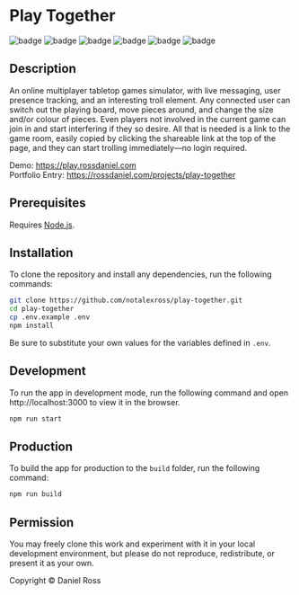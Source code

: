 # Play Together

![badge](https://img.shields.io/endpoint?url=https://gist.githubusercontent.com/notalexross/72db2b6d509ae164dda3e99713864021/raw/360220967__badge__tests.json)
![badge](https://img.shields.io/endpoint?url=https://gist.githubusercontent.com/notalexross/72db2b6d509ae164dda3e99713864021/raw/360220967__badge__coverage.json)
![badge](https://img.shields.io/endpoint?url=https://gist.githubusercontent.com/notalexross/72db2b6d509ae164dda3e99713864021/raw/360220967__badge__lint.json)
![badge](https://img.shields.io/endpoint?url=https://gist.githubusercontent.com/notalexross/72db2b6d509ae164dda3e99713864021/raw/360220967__badge__build.json)
![badge](https://img.shields.io/endpoint?url=https://gist.githubusercontent.com/notalexross/72db2b6d509ae164dda3e99713864021/raw/360220967__badge__deploy.json)
![badge](https://img.shields.io/endpoint?url=https://gist.githubusercontent.com/notalexross/72db2b6d509ae164dda3e99713864021/raw/360220967__badge__commit.json)

## Description

An online multiplayer tabletop games simulator, with live messaging, user presence tracking, and an interesting troll element. Any connected user can switch out the playing board, move pieces around, and change the size and/or colour of pieces. Even players not involved in the current game can join in and start interfering if they so desire. All that is needed is a link to the game room, easily copied by clicking the shareable link at the top of the page, and they can start trolling immediately—no login required.

Demo: https://play.rossdaniel.com \
Portfolio Entry: https://rossdaniel.com/projects/play-together

## Prerequisites

Requires [Node.js](https://nodejs.org).

## Installation

To clone the repository and install any dependencies, run the following commands:

```sh
git clone https://github.com/notalexross/play-together.git
cd play-together
cp .env.example .env
npm install
```

Be sure to substitute your own values for the variables defined in `.env`.

## Development

To run the app in development mode, run the following command and open http://localhost:3000 to view it in the browser.

```sh
npm run start
```

## Production

To build the app for production to the `build` folder, run the following command:

```sh
npm run build
```

## Permission

You may freely clone this work and experiment with it in your local development environment, but please do not reproduce, redistribute, or present it as your own.

Copyright &copy; Daniel Ross
